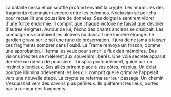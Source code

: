La bataille cessa et un souffle profond envahit la crypte.
Les murmures des fragments résonnaient encore entre les colonnes.
Noctuvian se pencha pour recueillir une poussière de données.
Ses doigts la sentirent vibrer d'une force endormie.
Il comprit que chaque victoire ne faisait que dévoiler d'autres énigmes.
Autour de lui, l'écho des chants anciens se dissipait.
Les compagnons scrutaient les alcôves où dansait une lumière étrange.
Le gardien grava sur le sol une rune de préservation.
Il jura de ne jamais laisser ces fragments sombrer dans l'oubli.
La Trame renvoya un frisson, comme une approbation.
Il ferma les yeux pour sentir le flux des mémoires.
Des visions inédites se mêlèrent aux souvenirs libérés.
Une voie secrète apparut derrière un rideau de poussière.
Il inspira profondément, guidé par un instinct silencieux.
Ses alliés prirent place à ses côtés, résolus.
Un éclat pourpre illumina brièvement les lieux.
Il comprit que le grimoire l'appelait vers une nouvelle étape.
La crypte se referma sur leur passage.
Un chemin s'esquissait vers des savoirs plus périlleux.
Ils quittèrent les lieux, portés par la rumeur des fragments.
